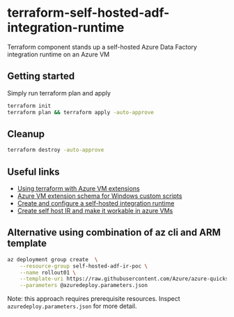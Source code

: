 # terraform-self-hosted-adf-integration-runtime
Terraform component stands up a self-hosted Azure Data Factory integration runtime on an Azure VM

## Getting started
Simply run terraform plan and apply
```bash
terraform init
terraform plan && terraform apply -auto-approve
```

## Cleanup
```bash
terraform destroy -auto-approve
```

## Useful links
* [Using terraform with Azure VM extensions](https://jackstromberg.com/2018/11/using-terraform-with-azure-vm-extensions/)
* [Azure VM extension schema for Windows custom scripts](https://docs.microsoft.com/en-us/azure/virtual-machines/extensions/custom-script-windows)
* [Create and configure a self-hosted integration runtime](https://docs.microsoft.com/en-us/azure/data-factory/create-self-hosted-integration-runtime#setting-up-a-self-hosted-integration-runtime)
* [Create self host IR and make it workable in azure VMs](https://github.com/Azure/azure-quickstart-templates/tree/master/101-vms-with-selfhost-integration-runtime)

## Alternative using combination of az cli and ARM template
```bash
az deployment group create  \
    --resource-group self-hosted-adf-ir-poc \
    --name rollout01 \
    --template-uri https://raw.githubusercontent.com/Azure/azure-quickstart-templates/master/101-vms-with-selfhost-integration-runtime/azuredeploy.json \
    --parameters @azuredeploy.parameters.json
```
Note: this approach requires prerequisite resources. Inspect `azuredeploy.parameters.json` for more detail.
